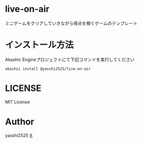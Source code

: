 # live-on-air

ミニゲームをクリアしていきながら得点を稼ぐゲームのテンプレート

# インストール方法
Akashic Engineプロジェクトにて下記コマンドを実行してください

```shell
akashic install @yasshi2525/live-on-air
```

# LICENSE

MIT License

# Author

yasshi2525 [X](https://x.com/yasshi2525)
